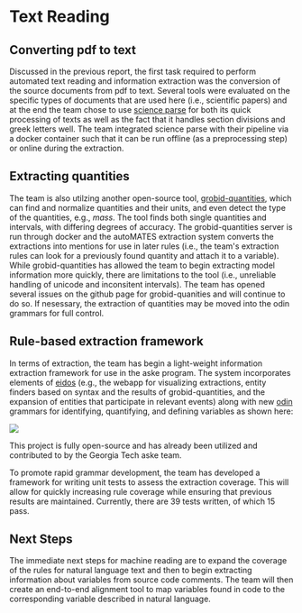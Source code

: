 # Text Reading

## Converting pdf to text

Discussed in the previous report, the first task required to perform
automated text reading and information extraction was the conversion of
the source documents from pdf to text.  Several tools were evaluated on
the specific types of documents that are used here (i.e., scientific
papers) and at the end the team chose to use [science
parse](https://github.com/allenai/science-parse) for both its quick
processing of texts as well as the fact that it handles section
divisions and greek letters well.  The team integrated science parse
with their pipeline via a docker container such that it can be run
offline (as a preprocessing step) or online during the extraction.

## Extracting quantities

The team is also utilzing another open-source tool,
[grobid-quantities](https://github.com/kermitt2/grobid-quantities),
which can find and normalize quantities and their units, and even detect
the type of the quantities, e.g., _mass_.  The tool finds both single
quantities and intervals, with differing degrees of accuracy.  The
grobid-quantities server is run through docker and the autoMATES
extraction system converts the extractions into mentions for use in
later rules (i.e., the team's extraction rules can look for a previously
found quantity and attach it to a variable).  While grobid-quantities
has allowed the team to begin extracting model information more quickly,
there are limitations to the tool (i.e., unreliable handling of unicode
and inconsitent intervals).  The team has opened several issues on the
github page for grobid-quanities and will continue to do so.  If
nesessary, the extraction of quantities may be moved into the odin
grammars for full control.

## Rule-based extraction framework

In terms of extraction, the team has begin a light-weight information
extraction framework for use in the aske program.  The system
incorporates elements of [eidos](https://github.com/clulab/eidos) (e.g.,
the webapp for visualizing extractions, entity finders based on syntax
and the results of grobid-quantities, and the expansion of entities that
participate in relevant events) along with new
[odin](http://clulab.cs.arizona.edu/papers/lrec2016-odin.pdf) grammars
for identifying, quantifying, and defining variables as shown here: 

![](figs/extractions.png)

This project is fully open-source and has already been utilized and
contributed to by the Georgia Tech aske team.

To promote rapid grammar development, the team has developed a framework
for writing unit tests to assess the extraction coverage.  This will
allow for quickly increasing rule coverage while ensuring that previous
results are maintained.  Currently, there are 39 tests written, of which
15 pass.

## Next Steps

The immediate next steps for machine reading are to expand the coverage
of the rules for natural language text and then to begin extracting
information about variables from source code comments.  The team will
then create an end-to-end alignment tool to map variables found in code
to the corresponding variable described in natural language.  

